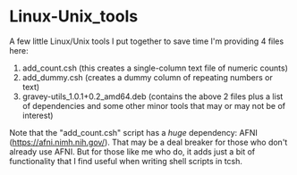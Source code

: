 # Linux-Unix_tools
A few little Linux/Unix tools I put together to save time
I'm providing 4 files here:
1) add_count.csh (this creates a single-column text file of numeric counts)
2) add_dummy.csh (creates a dummy column of repeating numbers or text)
3) gravey-utils_1.0.1+0.2_amd64.deb (contains the above 2 files plus a list of dependencies and some other minor tools that may or may not be of interest)

Note that the "add_count.csh" script has a *huge* dependency: AFNI (https://afni.nimh.nih.gov/).
That may be a deal breaker for those who don't already use AFNI.
But for those like me who do, it adds just a bit of functionality that I find useful
when writing shell scripts in tcsh.
